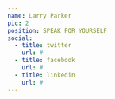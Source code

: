 ```yaml
---
name: Larry Parker
pic: 2
position: SPEAK FOR YOURSELF
social:
  - title: twitter
    url: #
  - title: facebook
    url: #
  - title: linkedin
    url: #
---
```

